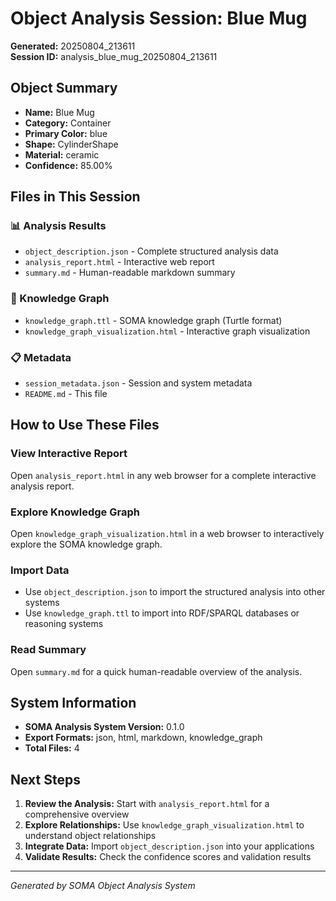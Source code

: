 # Object Analysis Session: Blue Mug

**Generated:** 20250804_213611  
**Session ID:** analysis_blue_mug_20250804_213611

## Object Summary

- **Name:** Blue Mug
- **Category:** Container
- **Primary Color:** blue
- **Shape:** CylinderShape
- **Material:** ceramic
- **Confidence:** 85.00%

## Files in This Session

### 📊 Analysis Results
- `object_description.json` - Complete structured analysis data
- `analysis_report.html` - Interactive web report
- `summary.md` - Human-readable markdown summary

### 🧠 Knowledge Graph
- `knowledge_graph.ttl` - SOMA knowledge graph (Turtle format)
- `knowledge_graph_visualization.html` - Interactive graph visualization

### 📋 Metadata
- `session_metadata.json` - Session and system metadata
- `README.md` - This file

## How to Use These Files

### View Interactive Report
Open `analysis_report.html` in any web browser for a complete interactive analysis report.

### Explore Knowledge Graph
Open `knowledge_graph_visualization.html` in a web browser to interactively explore the SOMA knowledge graph.

### Import Data
- Use `object_description.json` to import the structured analysis into other systems
- Use `knowledge_graph.ttl` to import into RDF/SPARQL databases or reasoning systems

### Read Summary
Open `summary.md` for a quick human-readable overview of the analysis.

## System Information

- **SOMA Analysis System Version:** 0.1.0
- **Export Formats:** json, html, markdown, knowledge_graph
- **Total Files:** 4

## Next Steps

1. **Review the Analysis:** Start with `analysis_report.html` for a comprehensive overview
2. **Explore Relationships:** Use `knowledge_graph_visualization.html` to understand object relationships
3. **Integrate Data:** Import `object_description.json` into your applications
4. **Validate Results:** Check the confidence scores and validation results

---
*Generated by SOMA Object Analysis System*

